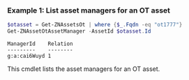 ### Example 1: List asset managers for an OT asset
```powershell
$otasset = Get-ZNAssetsOt | where {$_.Fqdn -eq "ot1777"}
Get-ZNAssetOtAssetManager -AssetId $otasset.Id 
```

```output
ManagerId    Relation
---------    --------
g:a:cai6Wuyd 1
```

This cmdlet lists the asset managers for an OT asset.
